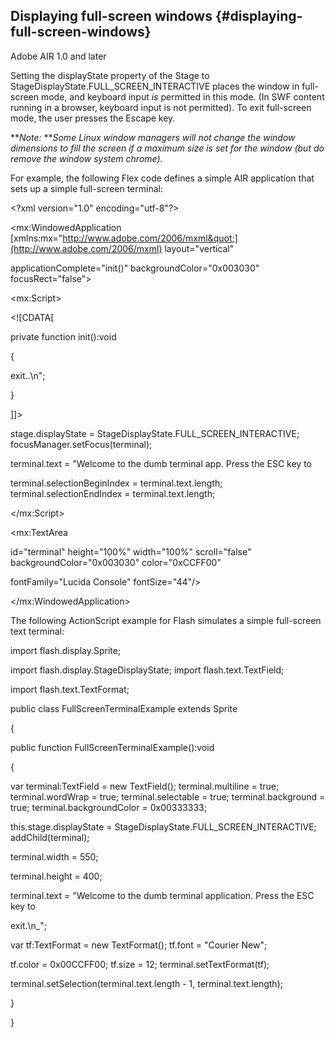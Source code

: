 ## Displaying full-screen windows {#displaying-full-screen-windows}

Adobe AIR 1.0 and later

Setting the displayState property of the Stage to StageDisplayState.FULL_SCREEN_INTERACTIVE places the window in full-screen mode, and keyboard input _is_ permitted in this mode. (In SWF content running in a browser, keyboard input is not permitted). To exit full-screen mode, the user presses the Escape key.

**_Note:_ **_Some Linux window managers will not change the window dimensions to fill the screen if a maximum size is set for the window (but do remove the window system chrome)._

For example, the following Flex code defines a simple AIR application that sets up a simple full-screen terminal:

&lt;?xml version=&quot;1.0&quot; encoding=&quot;utf-8&quot;?&gt;

&lt;mx:WindowedApplication [xmlns:mx=&quot;http://www.adobe.com/2006/mxml&quot;](http://www.adobe.com/2006/mxml) layout=&quot;vertical&quot;

applicationComplete=&quot;init()&quot; backgroundColor=&quot;0x003030&quot; focusRect=&quot;false&quot;&gt;

&lt;mx:Script&gt;

&lt;![CDATA[

private function init():void

{

exit..\n&quot;;

}

]]&gt;

stage.displayState = StageDisplayState.FULL_SCREEN_INTERACTIVE; focusManager.setFocus(terminal);

terminal.text = &quot;Welcome to the dumb terminal app. Press the ESC key to

terminal.selectionBeginIndex = terminal.text.length; terminal.selectionEndIndex = terminal.text.length;

&lt;/mx:Script&gt;

&lt;mx:TextArea

id=&quot;terminal&quot; height=&quot;100%&quot; width=&quot;100%&quot; scroll=&quot;false&quot; backgroundColor=&quot;0x003030&quot; color=&quot;0xCCFF00&quot;

fontFamily=&quot;Lucida Console&quot; fontSize=&quot;44&quot;/&gt;

&lt;/mx:WindowedApplication&gt;

The following ActionScript example for Flash simulates a simple full-screen text terminal:

import flash.display.Sprite;

import flash.display.StageDisplayState; import flash.text.TextField;

import flash.text.TextFormat;

public class FullScreenTerminalExample extends Sprite

{

public function FullScreenTerminalExample():void

{

var terminal:TextField = new TextField(); terminal.multiline = true; terminal.wordWrap = true; terminal.selectable = true; terminal.background = true; terminal.backgroundColor = 0x00333333;

this.stage.displayState = StageDisplayState.FULL_SCREEN_INTERACTIVE; addChild(terminal);

terminal.width = 550;

terminal.height = 400;

terminal.text = &quot;Welcome to the dumb terminal application. Press the ESC key to

exit.\n_&quot;;

var tf:TextFormat = new TextFormat(); tf.font = &quot;Courier New&quot;;

tf.color = 0x00CCFF00; tf.size = 12; terminal.setTextFormat(tf);

terminal.setSelection(terminal.text.length - 1, terminal.text.length);

}

}